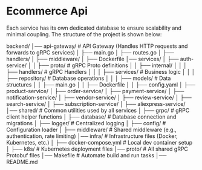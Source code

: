 # Ecommerce Api

Each service has its own dedicated database to ensure scalability and minimal coupling. The structure of the project is shown below:

backend/
│── api-gateway/ # API Gateway (Handles HTTP requests and forwards to gRPC services)
│ ├── main.go
│ ├── routes.go
│ ├── handlers/
│ ├── middleware/
│ ├── Dockerfile
│── services/
│ ├── auth-service/
│ │ ├── proto/ # gRPC Proto definitions
│ │ ├── internal/
│ │ │ ├── handlers/ # gRPC Handlers
│ │ │ ├── services/ # Business logic
│ │ │ ├── repository/ # Database operations
│ │ │ ├── models/ # Data structures
│ │ ├── main.go
│ │ ├── Dockerfile
│ │ ├── config.yaml
│ ├── product-service/
│ ├── order-service/
│ ├── payment-service/
│ ├── notification-service/
│ ├── vendor-service/
│ ├── review-service/
│ ├── search-service/
│ ├── subscription-service/
│ ├── aliexpress-service/
│── shared/ # Common utilities used by all services
│ ├── grpc/ # gRPC client helper functions
│ ├── database/ # Database connection and migrations
│ ├── logger/ # Centralized logging
│ ├── config/ # Configuration loader
│ ├── middleware/ # Shared middleware (e.g., authentication, rate limiting)
│── infra/ # Infrastructure files (Docker, Kubernetes, etc.)
│ ├── docker-compose.yml # Local dev container setup
│ ├── k8s/ # Kubernetes deployment files
│── proto/ # All shared gRPC Protobuf files
│── Makefile # Automate build and run tasks
│── README.md
